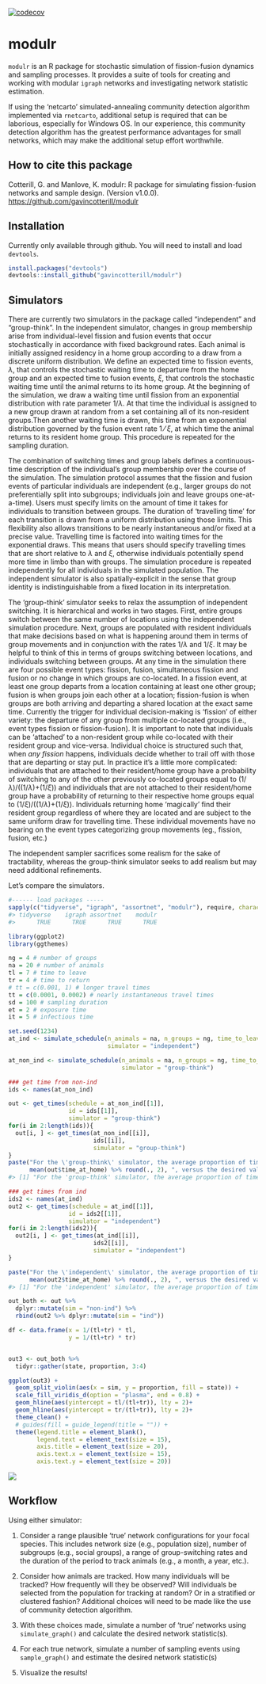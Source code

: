 <!-- badges: start -->

[![codecov](https://codecov.io/gh/gavincotterill/modulr/branch/main/graph/badge.svg?token=511F3OBKA6)](https://codecov.io/gh/gavincotterill/modulr)
<!-- badges: end -->

# modulr

`modulr` is an R package for stochastic simulation of fission-fusion
dynamics and sampling processes. It provides a suite of tools for
creating and working with modular `igraph` networks and investigating
network statistic estimation.

If using the ‘netcarto’ simulated-annealing community detection
algorithm implemented via `rnetcarto`, additional setup is required that
can be laborious, especially for Windows OS. In our experience, this
community detection algorithm has the greatest performance advantages
for small networks, which may make the additional setup effort
worthwhile.

## How to cite this package

Cotterill, G. and Manlove, K. modulr: R package for simulating
fission-fusion networks and sample design. (Version v1.0.0).
<https://github.com/gavincotterill/modulr>

## Installation

Currently only available through github. You will need to install and
load `devtools`.

``` r
install.packages("devtools")
devtools::install_github("gavincotterill/modulr")
```

## Simulators

There are currently two simulators in the package called “independent”
and “group-think”. In the independent simulator, changes in group
membership arise from individual-level fission and fusion events that
occur stochastically in accordance with fixed background rates. Each
animal is initially assigned residency in a home group according to a
draw from a discrete uniform distribution. We define an expected time to
fission events, *λ*, that controls the stochastic waiting time to
departure from the home group and an expected time to fusion events,
*ξ*, that controls the stochastic waiting time until the animal returns
to its home group. At the beginning of the simulation, we draw a waiting
time until fission from an exponential distribution with rate parameter
1/*λ*. At that time the individual is assigned to a new group drawn at
random from a set containing all of its non-resident groups.Then another
waiting time is drawn, this time from an exponential distribution
governed by the fusion event rate 1 ⁄ *ξ*, at which time the animal
returns to its resident home group. This procedure is repeated for the
sampling duration.

The combination of switching times and group labels defines a
continuous-time description of the individual’s group membership over
the course of the simulation. The simulation protocol assumes that the
fission and fusion events of particular individuals are independent
(e.g., larger groups do not preferentially split into subgroups;
individuals join and leave groups one-at-a-time). Users must specify
limits on the amount of time it takes for individuals to transition
between groups. The duration of ‘travelling time’ for each transition is
drawn from a uniform distribution using those limits. This flexibility
also allows transitions to be nearly instantaneous and/or fixed at a
precise value. Travelling time is factored into waiting times for the
exponential draws. This means that users should specify travelling times
that are short relative to *λ* and *ξ*, otherwise individuals
potentially spend more time in limbo than with groups. The simulation
procedure is repeated independently for all individuals in the simulated
population. The independent simulator is also spatially-explicit in the
sense that group identity is indistinguishable from a fixed location in
its interpretation.

The ‘group-think’ simulator seeks to relax the assumption of independent
switching. It is hierarchical and works in two stages. First, entire
groups switch between the same number of locations using the independent
simulation procedure. Next, groups are populated with resident
individuals that make decisions based on what is happening around them
in terms of group movements and in conjunction with the rates 1/*λ* and
1/*ξ*. It may be helpful to think of this in terms of groups switching
between locations, and individuals switching between groups. At any time
in the simulation there are four possible event types: fission, fusion,
simultaneous fission and fusion or no change in which groups are
co-located. In a fission event, at least one group departs from a
location containing at least one other group; fusion is when groups join
each other at a location; fission-fusion is when groups are both
arriving and departing a shared location at the exact same time.
Currently the trigger for individual decision-making is ‘fission’ of
either variety: the departure of any group from multiple co-located
groups (i.e., event types fission or fission-fusion). It is important to
note that individuals can be ‘attached’ to a non-resident group while
co-located with their resident group and vice-versa. Individual choice
is structured such that, when *any fission* happens, individuals decide
whether to trail off with those that are departing or stay put. In
practice it’s a little more complicated: individuals that are attached
to their resident/home group have a probability of switching to any of
the other previously co-located groups equal to
(1/*λ*)/((1/*λ*)+(1/*ξ*)) and individuals that are not attached to their
resident/home group have a probability of returning to their respective
home groups equal to (1/*ξ*)/((1/*λ*)+(1/*ξ*)). Individuals returning
home ‘magically’ find their resident group regardless of where they are
located and are subject to the same uniform draw for travelling time.
These individual movements have no bearing on the event types
categorizing group movements (eg., fission, fusion, etc.)

The independent sampler sacrifices some realism for the sake of
tractability, whereas the group-think simulator seeks to add realism but
may need additional refinements.

Let’s compare the simulators.

``` r
#------ load packages -----
sapply(c("tidyverse", "igraph", "assortnet", "modulr"), require, character = T)
#> tidyverse    igraph assortnet    modulr 
#>      TRUE      TRUE      TRUE      TRUE
```

``` r
library(ggplot2)
library(ggthemes)

ng = 4 # number of groups
na = 20 # number of animals
tl = 7 # time to leave
tr = 4 # time to return
# tt = c(0.001, 1) # longer travel times
tt = c(0.0001, 0.0002) # nearly instantaneous travel times
sd = 100 # sampling duration
et = 2 # exposure time
it = 5 # infectious time

set.seed(1234)
at_ind <- simulate_schedule(n_animals = na, n_groups = ng, time_to_leave = tl, time_to_return = tr, travel_time = tt, sampling_duration = sd,
                            simulator = "independent")

at_non_ind <- simulate_schedule(n_animals = na, n_groups = ng, time_to_leave = tl, time_to_return = tr, travel_time = tt, sampling_duration = sd,
                                simulator = "group-think")

### get time from non-ind
ids <- names(at_non_ind)

out <- get_times(schedule = at_non_ind[[1]],
                 id = ids[[1]],
                 simulator = "group-think")
for(i in 2:length(ids)){
  out[i, ] <- get_times(at_non_ind[[i]],
                        ids[[i]],
                        simulator = "group-think")
}
paste("For the \'group-think\' simulator, the average proportion of time that individuals spent with their preferred group was ",
      mean(out$time_at_home) %>% round(., 2), ", versus the desired value of ", round(tl / (tl+tr), 2))
#> [1] "For the 'group-think' simulator, the average proportion of time that individuals spent with their preferred group was  0.7 , versus the desired value of  0.64"

### get times from ind
ids2 <- names(at_ind)
out2 <- get_times(schedule = at_ind[[1]],
                 id = ids2[[1]],
                 simulator = "independent")
for(i in 2:length(ids2)){
  out2[i, ] <- get_times(at_ind[[i]],
                        ids2[[i]],
                        simulator = "independent")
}

paste("For the \'independent\' simulator, the average proportion of time that individuals spent at their home location was ",
      mean(out2$time_at_home) %>% round(., 2), ", versus the desired value of ", round(tl / (tl+tr), 2))
#> [1] "For the 'independent' simulator, the average proportion of time that individuals spent at their home location was  0.66 , versus the desired value of  0.64"

out_both <- out %>%
  dplyr::mutate(sim = "non-ind") %>%
  rbind(out2 %>% dplyr::mutate(sim = "ind"))

df <- data.frame(x = 1/(tl+tr) * tl,
                 y = 1/(tl+tr) * tr)


out3 <- out_both %>%
  tidyr::gather(state, proportion, 3:4)

ggplot(out3) +
  geom_split_violin(aes(x = sim, y = proportion, fill = state)) +
  scale_fill_viridis_d(option = "plasma", end = 0.8) +
  geom_hline(aes(yintercept = tl/(tl+tr)), lty = 2)+
  geom_hline(aes(yintercept = tr/(tl+tr)), lty = 2)+
  theme_clean() +
  # guides(fill = guide_legend(title = "")) +
  theme(legend.title = element_blank(),
        legend.text = element_text(size = 15),
        axis.title = element_text(size = 20),
        axis.text.x = element_text(size = 15),
        axis.text.y = element_text(size = 20))
```

![](man/figures/README-unnamed-chunk-3-1.png)

## Workflow

Using either simulator:

1.  Consider a range plausible ‘true’ network configurations for your
    focal species. This includes network size (e.g., population size),
    number of subgroups (e.g., social groups), a range of
    group-switching rates and the duration of the period to track
    animals (e.g., a month, a year, etc.).

2.  Consider how animals are tracked. How many individuals will be
    tracked? How frequently will they be observed? Will individuals be
    selected from the population for tracking at random? Or in a
    stratified or clustered fashion? Additional choices will need to be
    made like the use of community detection algorithm.

3.  With these choices made, simulate a number of ‘true’ networks using
    `simulate_graph()` and calculate the desired network statistic(s).

4.  For each true network, simulate a number of sampling events using
    `sample_graph()` and estimate the desired network statistic(s)

5.  Visualize the results!
